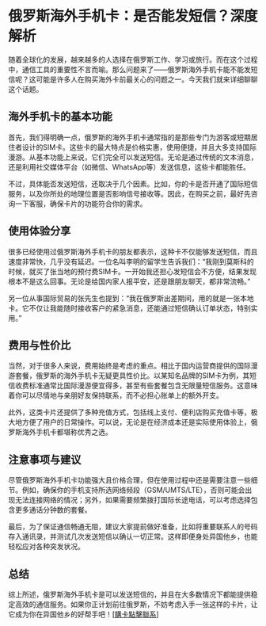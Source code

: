 # 俄罗斯海外手机卡：是否能发短信？深度解析

随着全球化的发展，越来越多的人选择在俄罗斯工作、学习或旅行。而在这个过程中，通信工具的重要性不言而喻。那么问题来了——俄罗斯海外手机卡能不能发短信呢？这可能是许多人在购买海外卡前最关心的问题之一。今天我们就来详细聊聊这个话题。

## 海外手机卡的基本功能

首先，我们得明确一点，俄罗斯的海外手机卡通常指的是那些专门为游客或短期居住者设计的SIM卡。这些卡的最大特点是价格实惠，使用便捷，并且大多支持国际漫游。从基本功能上来说，它们完全可以发送短信。无论是通过传统的文本消息，还是利用社交媒体平台（如微信、WhatsApp等）发送信息，这些卡都能胜任。

不过，具体能否发送短信，还取决于几个因素。比如，你的卡是否开通了国际短信服务，以及你所处的地理位置是否影响信号接收等。因此，在购买之前，最好先咨询一下客服，确保卡片的功能符合你的需求。

## 使用体验分享

很多已经使用过俄罗斯海外手机卡的朋友都表示，这种卡不仅能够发送短信，而且速度非常快，几乎没有延迟。一位名叫李明的留学生告诉我们：“我刚到莫斯科的时候，就买了张当地的预付费SIM卡。一开始我还担心发短信会不方便，结果发现根本不是这么回事。无论是给国内家人报平安，还是跟朋友聊天，都非常流畅。”

另一位从事国际贸易的张先生也提到：“我在俄罗斯出差期间，用的就是一张本地卡。它不仅让我能随时接收客户的紧急消息，还能通过短信确认订单状态，特别实用。”

## 费用与性价比

当然，对于很多人来说，费用始终是考虑的重点。相比于国内运营商提供的国际漫游套餐，俄罗斯的海外手机卡无疑更具性价比。以某知名品牌的SIM卡为例，其短信收费标准通常比国际漫游便宜得多，甚至有些套餐包含无限量短信服务。这意味着你可以尽情地与亲朋好友保持联系，而不必担心账单上的额外开支。

此外，这类卡片还提供了多种充值方式，包括线上支付、便利店购买充值卡等，极大地方便了用户的日常操作。可以说，无论是在经济成本还是实际使用体验上，俄罗斯海外手机卡都堪称优秀之选。

## 注意事项与建议

尽管俄罗斯海外手机卡功能强大且价格合理，但在使用过程中还是需要注意一些细节。例如，确保你的手机支持所选网络频段（GSM/UMTS/LTE），否则可能会出现无法连接网络的情况；另外，如果需要频繁拨打国际长途电话，可以考虑选择包含更多通话分钟数的套餐。

最后，为了保证通信畅通无阻，建议大家提前做好准备，比如将重要联系人的号码存入通讯录，并测试几次发送短信以确认一切正常。这样即便身处异国他乡，也能轻松应对各种突发状况。

## 总结

综上所述，俄罗斯海外手机卡是可以发送短信的，并且在大多数情况下都能提供稳定高效的通信服务。如果你正计划前往俄罗斯，不妨考虑入手一张这样的卡片，让它成为你在异国他乡的好帮手吧！[[購卡點擊聯系](https://t.me/s/esim1088)]